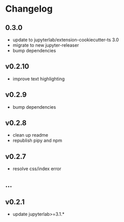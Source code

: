 # Changelog

<!-- <START NEW CHANGELOG ENTRY> -->

## 0.3.0

- update to jupyterlab/extension-cookiecutter-ts 3.0
- migrate to new jupyter-releaser
- bump dependencies

<!-- <END NEW CHANGELOG ENTRY> -->

## v0.2.10

- improve text highlighting

## v0.2.9

- bump dependencies

## v0.2.8

- clean up readme
- republish pipy and npm

## v0.2.7

- resolve css/index error

## ...

## v0.2.1

- update jupyterlab>=3.1.*